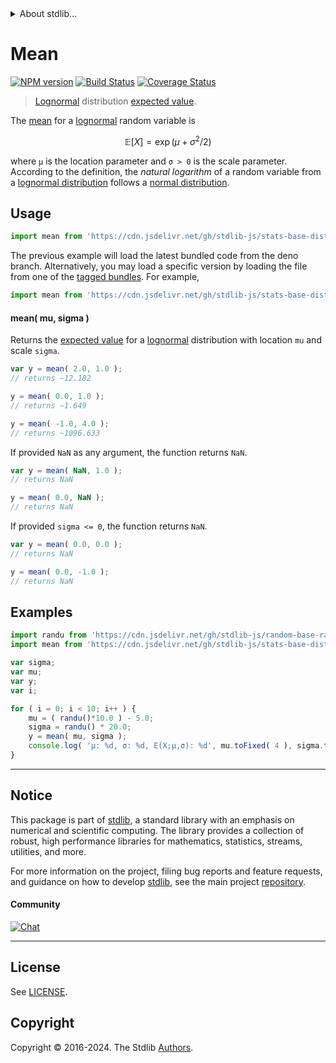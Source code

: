 <!--

@license Apache-2.0

Copyright (c) 2018 The Stdlib Authors.

Licensed under the Apache License, Version 2.0 (the "License");
you may not use this file except in compliance with the License.
You may obtain a copy of the License at

   http://www.apache.org/licenses/LICENSE-2.0

Unless required by applicable law or agreed to in writing, software
distributed under the License is distributed on an "AS IS" BASIS,
WITHOUT WARRANTIES OR CONDITIONS OF ANY KIND, either express or implied.
See the License for the specific language governing permissions and
limitations under the License.

-->


<details>
  <summary>
    About stdlib...
  </summary>
  <p>We believe in a future in which the web is a preferred environment for numerical computation. To help realize this future, we've built stdlib. stdlib is a standard library, with an emphasis on numerical and scientific computation, written in JavaScript (and C) for execution in browsers and in Node.js.</p>
  <p>The library is fully decomposable, being architected in such a way that you can swap out and mix and match APIs and functionality to cater to your exact preferences and use cases.</p>
  <p>When you use stdlib, you can be absolutely certain that you are using the most thorough, rigorous, well-written, studied, documented, tested, measured, and high-quality code out there.</p>
  <p>To join us in bringing numerical computing to the web, get started by checking us out on <a href="https://github.com/stdlib-js/stdlib">GitHub</a>, and please consider <a href="https://opencollective.com/stdlib">financially supporting stdlib</a>. We greatly appreciate your continued support!</p>
</details>

# Mean

[![NPM version][npm-image]][npm-url] [![Build Status][test-image]][test-url] [![Coverage Status][coverage-image]][coverage-url] <!-- [![dependencies][dependencies-image]][dependencies-url] -->

> [Lognormal][lognormal-distribution] distribution [expected value][mean].

<!-- Section to include introductory text. Make sure to keep an empty line after the intro `section` element and another before the `/section` close. -->

<section class="intro">

The [mean][mean] for a [lognormal][lognormal-distribution] random variable is

<!-- <equation class="equation" label="eq:lognormal_mean" align="center" raw="\mathbb{E} \left[ X \right] = \exp({\mu +\sigma^{2}/2})" alt="Mean for a lognormal distribution."> -->

```math
\mathbb{E} \left[ X \right] = \exp({\mu +\sigma^{2}/2})
```

<!-- <div class="equation" align="center" data-raw-text="\mathbb{E} \left[ X \right] = \exp({\mu +\sigma^{2}/2})" data-equation="eq:lognormal_mean">
    <img src="https://cdn.jsdelivr.net/gh/stdlib-js/stdlib@51534079fef45e990850102147e8945fb023d1d0/lib/node_modules/@stdlib/stats/base/dists/lognormal/mean/docs/img/equation_lognormal_mean.svg" alt="Mean for a lognormal distribution.">
    <br>
</div> -->

<!-- </equation> -->

where `μ` is the location parameter and `σ > 0` is the scale parameter. According to the definition, the _natural logarithm_ of a random variable from a
[lognormal distribution][lognormal-distribution] follows a [normal distribution][normal-distribution].

</section>

<!-- /.intro -->

<!-- Package usage documentation. -->



<section class="usage">

## Usage

```javascript
import mean from 'https://cdn.jsdelivr.net/gh/stdlib-js/stats-base-dists-lognormal-mean@deno/mod.js';
```
The previous example will load the latest bundled code from the deno branch. Alternatively, you may load a specific version by loading the file from one of the [tagged bundles](https://github.com/stdlib-js/stats-base-dists-lognormal-mean/tags). For example,

```javascript
import mean from 'https://cdn.jsdelivr.net/gh/stdlib-js/stats-base-dists-lognormal-mean@v0.2.2-deno/mod.js';
```

#### mean( mu, sigma )

Returns the [expected value][mean] for a [lognormal][lognormal-distribution] distribution with location `mu` and scale `sigma`.

```javascript
var y = mean( 2.0, 1.0 );
// returns ~12.182

y = mean( 0.0, 1.0 );
// returns ~1.649

y = mean( -1.0, 4.0 );
// returns ~1096.633
```

If provided `NaN` as any argument, the function returns `NaN`.

```javascript
var y = mean( NaN, 1.0 );
// returns NaN

y = mean( 0.0, NaN );
// returns NaN
```

If provided `sigma <= 0`, the function returns `NaN`.

```javascript
var y = mean( 0.0, 0.0 );
// returns NaN

y = mean( 0.0, -1.0 );
// returns NaN
```

</section>

<!-- /.usage -->

<!-- Package usage notes. Make sure to keep an empty line after the `section` element and another before the `/section` close. -->

<section class="notes">

</section>

<!-- /.notes -->

<!-- Package usage examples. -->

<section class="examples">

## Examples

<!-- eslint no-undef: "error" -->

```javascript
import randu from 'https://cdn.jsdelivr.net/gh/stdlib-js/random-base-randu@deno/mod.js';
import mean from 'https://cdn.jsdelivr.net/gh/stdlib-js/stats-base-dists-lognormal-mean@deno/mod.js';

var sigma;
var mu;
var y;
var i;

for ( i = 0; i < 10; i++ ) {
    mu = ( randu()*10.0 ) - 5.0;
    sigma = randu() * 20.0;
    y = mean( mu, sigma );
    console.log( 'µ: %d, σ: %d, E(X;µ,σ): %d', mu.toFixed( 4 ), sigma.toFixed( 4 ), y.toFixed( 4 ) );
}
```

</section>

<!-- /.examples -->

<!-- Section to include cited references. If references are included, add a horizontal rule *before* the section. Make sure to keep an empty line after the `section` element and another before the `/section` close. -->

<section class="references">

</section>

<!-- /.references -->

<!-- Section for related `stdlib` packages. Do not manually edit this section, as it is automatically populated. -->

<section class="related">

</section>

<!-- /.related -->

<!-- Section for all links. Make sure to keep an empty line after the `section` element and another before the `/section` close. -->


<section class="main-repo" >

* * *

## Notice

This package is part of [stdlib][stdlib], a standard library with an emphasis on numerical and scientific computing. The library provides a collection of robust, high performance libraries for mathematics, statistics, streams, utilities, and more.

For more information on the project, filing bug reports and feature requests, and guidance on how to develop [stdlib][stdlib], see the main project [repository][stdlib].

#### Community

[![Chat][chat-image]][chat-url]

---

## License

See [LICENSE][stdlib-license].


## Copyright

Copyright &copy; 2016-2024. The Stdlib [Authors][stdlib-authors].

</section>

<!-- /.stdlib -->

<!-- Section for all links. Make sure to keep an empty line after the `section` element and another before the `/section` close. -->

<section class="links">

[npm-image]: http://img.shields.io/npm/v/@stdlib/stats-base-dists-lognormal-mean.svg
[npm-url]: https://npmjs.org/package/@stdlib/stats-base-dists-lognormal-mean

[test-image]: https://github.com/stdlib-js/stats-base-dists-lognormal-mean/actions/workflows/test.yml/badge.svg?branch=v0.2.2
[test-url]: https://github.com/stdlib-js/stats-base-dists-lognormal-mean/actions/workflows/test.yml?query=branch:v0.2.2

[coverage-image]: https://img.shields.io/codecov/c/github/stdlib-js/stats-base-dists-lognormal-mean/main.svg
[coverage-url]: https://codecov.io/github/stdlib-js/stats-base-dists-lognormal-mean?branch=main

<!--

[dependencies-image]: https://img.shields.io/david/stdlib-js/stats-base-dists-lognormal-mean.svg
[dependencies-url]: https://david-dm.org/stdlib-js/stats-base-dists-lognormal-mean/main

-->

[chat-image]: https://img.shields.io/gitter/room/stdlib-js/stdlib.svg
[chat-url]: https://app.gitter.im/#/room/#stdlib-js_stdlib:gitter.im

[stdlib]: https://github.com/stdlib-js/stdlib

[stdlib-authors]: https://github.com/stdlib-js/stdlib/graphs/contributors

[umd]: https://github.com/umdjs/umd
[es-module]: https://developer.mozilla.org/en-US/docs/Web/JavaScript/Guide/Modules

[deno-url]: https://github.com/stdlib-js/stats-base-dists-lognormal-mean/tree/deno
[deno-readme]: https://github.com/stdlib-js/stats-base-dists-lognormal-mean/blob/deno/README.md
[umd-url]: https://github.com/stdlib-js/stats-base-dists-lognormal-mean/tree/umd
[umd-readme]: https://github.com/stdlib-js/stats-base-dists-lognormal-mean/blob/umd/README.md
[esm-url]: https://github.com/stdlib-js/stats-base-dists-lognormal-mean/tree/esm
[esm-readme]: https://github.com/stdlib-js/stats-base-dists-lognormal-mean/blob/esm/README.md
[branches-url]: https://github.com/stdlib-js/stats-base-dists-lognormal-mean/blob/main/branches.md

[stdlib-license]: https://raw.githubusercontent.com/stdlib-js/stats-base-dists-lognormal-mean/main/LICENSE

[lognormal-distribution]: https://en.wikipedia.org/wiki/Log-normal_distribution

[normal-distribution]: https://en.wikipedia.org/wiki/Normal_distribution

[mean]: https://en.wikipedia.org/wiki/Mean

</section>

<!-- /.links -->
